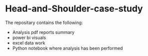 # Head-and-Shoulder-case-study

The repositary contains the following:

- Analysis pdf reports summary
- power bi visuals
- excel data work
- Python notebook where analysis has been performed
